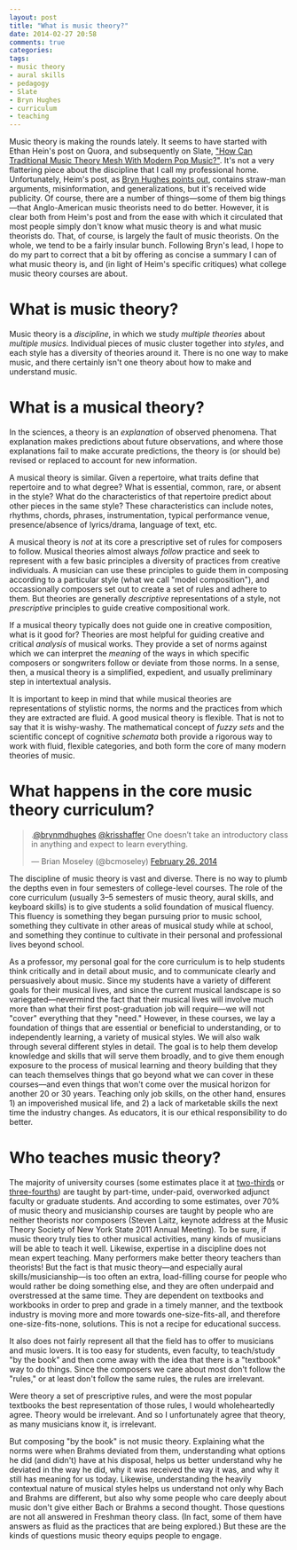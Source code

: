 ```yaml
---
layout: post
title: "What is music theory?"
date: 2014-02-27 20:58
comments: true
categories: 
tags:
- music theory
- aural skills
- pedagogy
- Slate
- Bryn Hughes
- curriculum
- teaching
---
```


Music theory is making the rounds lately. It seems to have started with Ethan Hein's post on Quora, and subsequently on Slate, ["How Can Traditional Music Theory Mesh With Modern Pop Music?"](http://www.slate.com/blogs/quora/2014/02/17/teaching_music_theory_how_can_modern_music_mix_with_traditional_theory.html). It's not a very flattering piece about the discipline that I call my professional home. Unfortunately, Heim's post, as [Bryn Hughes points out](http://blog.brynhughes.org/2014/02/in-defense-of-music-theory.html), contains straw-man arguments, misinformation, and generalizations, but it's received wide publicity. Of course, there are a number of things—some of them big things—that Anglo-American music theorists need to do better. However, it is clear both from Heim's post and from the ease with which it circulated that most people simply don't know what music theory is and what music theorists do. That, of course, is largely the fault of music theorists. On the whole, we tend to be a fairly insular bunch. Following Bryn's lead, I hope to do my part to correct that a bit by offering as concise a summary I can of what music theory is, and (in light of Heim's specific critiques) what college music theory courses are about. 

# What is music theory?

Music theory is a *discipline*, in which we study *multiple theories* about *multiple musics*. Individual pieces of music cluster together into *styles*, and each style has a diversity of theories around it. There is no one way to make music, and there certainly isn't one theory about how to make and understand music.

# What is a musical theory?

In the sciences, a theory is an *explanation* of observed phenomena. That explanation makes predictions about future observations, and where those explanations fail to make accurate predictions, the theory is (or should be) revised or replaced to account for new information.

A musical theory is similar. Given a repertoire, what traits define that repertoire and to what degree? What is essential, common, rare, or absent in the style? What do the characteristics of that repertoire predict about other pieces in the same style? These characteristics can include notes, rhythms, chords, phrases, instrumentation, typical performance venue, presence/absence of lyrics/drama, language of text, etc.

A musical theory is *not* at its core a prescriptive set of rules for composers to follow. Musical theories almost always *follow* practice and seek to represent with a few basic principles a diversity of practices from creative individuals. A musician can use these principles to guide them in composing according to a particular style (what we call "model composition"), and occassionally composers set out to create a set of rules and adhere to them. But theories are generally *descriptive* representations of a style, not *prescriptive* principles to guide creative compositional work.

If a musical theory typically does not guide one in creative composition, what is it good for? Theories are most helpful for guiding creative and critical *analysis* of musical works. They provide a set of norms against which we can interpret the *meaning* of the ways in which specific composers or songwriters follow or deviate from those norms. In a sense, then, a musical theory is a simplified, expedient, and usually preliminary step in intertextual analysis.

It is important to keep in mind that while musical theories are representations of stylistic norms, the norms and the practices from which they are extracted are fluid. A good musical theory is flexible. That is not to say that it is wishy-washy. The mathematical concept of *fuzzy sets* and the scientific concept of cognitive *schemata* both provide a rigorous way to work with fluid, flexible categories, and both form the core of many modern theories of music.

# What happens in the core music theory curriculum?

<blockquote class="twitter-tweet" data-conversation="none" data-cards="hidden" data-partner="tweetdeck"><p>.<a href="https://twitter.com/brynmdhughes">@brynmdhughes</a> <a href="https://twitter.com/krisshaffer">@krisshaffer</a> One doesn’t take an introductory class in anything and expect to learn everything.</p>&mdash; Brian Moseley (@bcmoseley) <a href="https://twitter.com/bcmoseley/statuses/438771150353891328">February 26, 2014</a></blockquote>
<script async src="//platform.twitter.com/widgets.js" charset="utf-8"></script>

The discipline of music theory is vast and diverse. There is no way to plumb the depths even in four semesters of college-level courses. The role of the core curriculum (usually 3–5 semesters of music theory, aural skills, and keyboard skills) is to give students a solid foundation of musical fluency. This fluency is something they began pursuing prior to music school, something they cultivate in other areas of musical study while at school, and something they continue to cultivate in their personal and professional lives beyond school.

As a professor, my personal goal for the core curriculum is to help students think critically and in detail about music, and to communicate clearly and persuasively about music. Since my students have a variety of different goals for their musical lives, and since the current musical landscape is so variegated—nevermind the fact that their musical lives will involve much more than what their first post-graduation job will require—we will not "cover" everything that they "need." However, in these courses, we lay a foundation of things that are essential or beneficial to understanding, or to independently learning, a variety of musical styles. We will also walk through several different styles in detail. The goal is to help them develop knowledge and skills that will serve them broadly, and to give them enough exposure to the process of musical learning and theory building that they can teach themselves things that go beyond what we can cover in these courses—and even things that won't come over the musical horizon for another 20 or 30 years. Teaching only job skills, on the other hand, ensures 1) an impoverished musical life, and 2) a lack of marketable skills the next time the industry changes. As educators, it is our ethical responsibility to do better.

# Who teaches music theory?

The majority of university courses (some estimates place it at [two-thirds](http://www.insidehighered.com/news/2013/01/09/adjunct-leaders-consider-strategies-force-change) or [three-fourths](http://www.labornotes.org/2013/05/adjunct-faculty-now-majority-organize-citywide)) are taught by part-time, under-paid, overworked adjunct faculty or graduate students. And according to some estimates, over 70% of music theory and musicianship courses are taught by people who are neither theorists nor composers (Steven Laitz, keynote address at the Music Theory Society of New York State 2011 Annual Meeting). To be sure, if music theory truly ties to other musical activities, many kinds of musicians will be able to teach it well. Likewise, expertise in a discipline does not mean expert teaching. Many performers make better theory teachers than theorists! But the fact is that music theory—and especially aural skills/musicianship—is too often an extra, load-filling course for people who would rather be doing something else, and they are often underpaid and overstressed at the same time. They are dependent on textbooks and workbooks in order to prep and grade in a timely manner, and the textbook industry is moving more and more towards one-size-fits-all, and therefore one-size-fits-none, solutions. This is not a recipe for educational success.

It also does not fairly represent all that the field has to offer to musicians and music lovers. It is too easy for students, even faculty, to teach/study "by the book" and then come away with the idea that there is a "textbook" way to do things. Since the composers we care about most don't follow the "rules," or at least don't follow the same rules, the rules are irrelevant.

Were theory a set of prescriptive rules, and were the most popular textbooks the best representation of those rules, I would wholeheartedly agree. Theory would be irrelevant. And so I unfortunately agree that theory, as many musicians know it, is irrelevant.

But composing "by the book" is not music theory. Explaining what the norms were when Brahms deviated from them, understanding what options he did (and didn't) have at his disposal, helps us better understand why he deviated in the way he did, why it was received the way it was, and why it still has meaning for us today. Likewise, understanding the heavily contextual nature of musical styles helps us understand not only why Bach and Brahms are different, but also why some people who care deeply about music don't give either Bach or Brahms a second thought. Those questions are not all answered in Freshman theory class. (In fact, some of them have answers as fluid as the practices that are being explored.) But these are the kinds of questions music theory equips people to engage. 
